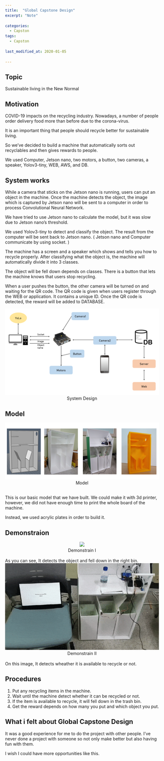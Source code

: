 ```yaml
---
title:  "Global Capstone Design"
excerpt: "Note"

categories:
  - Capston
tags:
  - Capston
  
last_modified_at: 2020-01-05

---
```


## Topic 

Sustainable living in the New Normal

## Motivation

COVID-19 impacts on the recycling industry. Nowadays, a number of people order delivery food more than before due to the corona-virus. <br>

It is an important thing that people should recycle better for sustainable living. <br>

So we’ve decided to build a machine that automatically sorts out recyclables and then gives rewards to people. <br>

We used Computer, Jetson nano, two motors, a button,  two cameras, a speaker, Yolov3-tiny, WEB, AWS, and DB. <br>

## System works

While a camera that sticks on the Jetson nano is running, users can put an object in the machine. Once the machine detects the object, the image which is captured by Jetson nano will be sent to a computer in order to process Convolutional Neural Network. <br>

We have tried to use Jetson nano to calculate the model, but it was slow due to Jetson nano’s threshold.

We used Yolov3-tiny to detect and classify the object. The result from the computer will be sent back to Jetson nano. ( Jetson nano and Computer communicate by using socket. ) <br>

The machine has a screen and a speaker which shows and tells you how to recycle properly. After classifying what the object is, the machine will automatically divide it into 3 classes. <br>

The object will be fell down depends on classes. There is a button that lets the machine knows that users stop recycling. <br>

When a user pushes the button, the other camera will be turned on and waiting for the QR code. The QR code is given when users register through the WEB or application. It contains a unique ID. Once the QR code is detected, the reward will be added to DATABASE. <br>

<center> <img src="/assets/images/capstone/system_design.png"> </center>
<center>System Design</center>

## Model

<center> <img src="/assets/images/capstone/model_img.png"> </center>
<center>Model</center>
<br>

This is our basic model that we have built. We could make it with 3d printer, however, we did not have enough time to print the whole board of the machine. <br>

Instead, we used acrylic plates in order to build it.


## Demonstraion

<center> <img src="/assets/images/capstone/demonstration_1.gif"> </center>
<center>Demonstrain I</center>
<br>
As you can see, It detects the object and fell down in the right bin.

<center> <img src="/assets/images/capstone/demonstration_2.gif"> </center>
<center>Demonstrain II</center>
<br>
On this image, It detects wheather it is available to recycle or not.  

## Procedures
1.    Put any recycling items in the machine. <br>
2.    Wait until the machine detect whether it can be recycled or not.  <br>
3.    If the item is available to recycle, it will fell down in the trash bin. <br>
4.    Get the reward depends on how many you put and which object you put. <br>


## What i felt about Global Capstone Design

It was a good experience for me to do the project with other people. I’ve never done a project with someone so not only make better but also having fun with them. <br>

I wish I could have more opportunities like this.